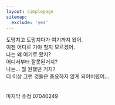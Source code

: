```yaml
---
layout: simplepage
sitemap:
  exclude: 'yes'
---
```


<p>
도망치고 도망치다가 여기까지 왔어. <br>
이젠 어디로 가야 할지 모르겠어. <br>
나는 왜 여기로 왔지? <br>
어디서부터 잘못된거지? <br>
나는... 뭘 원했던 거지? <br>
더 이상 그런 것들은 중요하지 않게 되어버렸어...<br> <br>
<br> 마지막 수정 07040249
</p>


<!-- Adding the glitch effect -->
<script> document.getElementsByTagName('body')[0].classList.add('glitch'); </script>
